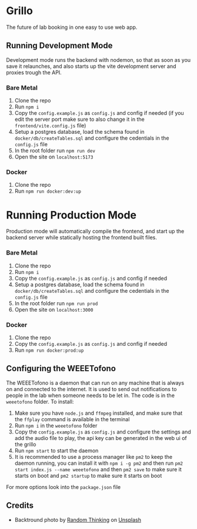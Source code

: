 # Grillo

The future of lab booking in one easy to use web app.

## Running Development Mode

Development mode runs the backend with nodemon, so that as soon as you save it relaunches, and also starts up the vite development server and proxies trough the API.

### Bare Metal

1. Clone the repo
2. Run `npm i`
3. Copy the `config.example.js` as `config.js` and config if needed (if you edit the server port make sure to also change it in the `frontend/vite.config.js` file)
4. Setup a postgres database, load the schema found in `docker/db/createTables.sql` and configure the cedentials in the `config.js` file
5. In the root folder run `npm run dev`
6. Open the site on `localhost:5173`

### Docker

1. Clone the repo
2. Run `npm run docker:dev:up`

# Running Production Mode

Production mode will automatically compile the frontend, and start up the backend server while statically hosting the frontend built files.

### Bare Metal

1. Clone the repo
2. Run `npm i`
3. Copy the `config.example.js` as `config.js` and config if needed
4. Setup a postgres database, load the schema found in `docker/db/createTables.sql` and configure the cedentials in the `config.js` file
5. In the root folder run `npm run prod`
6. Open the site on `localhost:3000`

### Docker

1. Clone the repo
2. Copy the `config.example.js` as `config.js` and config if needed
3. Run `npm run docker:prod:up`

## Configuring the WEEETofono

The WEEETofono is a daemon that can run on any machine that is always on and connected to the internet. It is used to send out notifications to people in the lab when someone needs to be let in. The code is in the `weeetofono` folder. To install:

1. Make sure you have `node.js` and `ffmpeg` installed, and make sure that the `ffplay` command is available in the terminal
2. Run `npm i` in the `weeetofono` folder
3. Copy the `config.example.js` as `config.js` and configure the settings and add the audio file to play, the api key can be generated in the web ui of the grillo
4. Run `npm start` to start the daemon
5. It is recommended to use a process manager like `pm2` to keep the daemon running, you can install it with `npm i -g pm2` and then run `pm2 start index.js --name weeetofono` and then `pm2 save` to make sure it starts on boot and `pm2 startup` to make sure it starts on boot

For more options look into the `package.json` file

## Credits

- Backtround photo by [Random Thinking](https://unsplash.com/@randomthinking?utm_content=creditCopyText&utm_medium=referral&utm_source=unsplash) on [Unsplash](https://unsplash.com/photos/a-close-up-of-a-computer-mother-board-iWLZV7cXHRE?utm_content=creditCopyText&utm_medium=referral&utm_source=unsplash)
